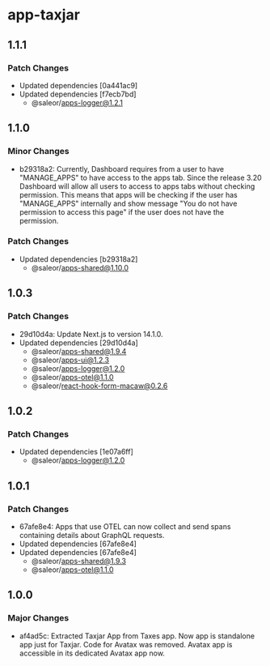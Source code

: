 # app-taxjar

## 1.1.1

### Patch Changes

- Updated dependencies [0a441ac9]
- Updated dependencies [f7ecb7bd]
  - @saleor/apps-logger@1.2.1

## 1.1.0

### Minor Changes

- b29318a2: Currently, Dashboard requires from a user to have "MANAGE_APPS" to have access to the apps tab.
  Since the release 3.20 Dashboard will allow all users to access to apps tabs without checking permission.
  This means that apps will be checking if the user has "MANAGE_APPS" internally and show message "You do not have permission to access this page" if the user does not have the permission.

### Patch Changes

- Updated dependencies [b29318a2]
  - @saleor/apps-shared@1.10.0

## 1.0.3

### Patch Changes

- 29d10d4a: Update Next.js to version 14.1.0.
- Updated dependencies [29d10d4a]
  - @saleor/apps-shared@1.9.4
  - @saleor/apps-ui@1.2.3
  - @saleor/apps-logger@1.2.0
  - @saleor/apps-otel@1.1.0
  - @saleor/react-hook-form-macaw@0.2.6

## 1.0.2

### Patch Changes

- Updated dependencies [1e07a6ff]
  - @saleor/apps-logger@1.2.0

## 1.0.1

### Patch Changes

- 67afe8e4: Apps that use OTEL can now collect and send spans containing details about GraphQL requests.
- Updated dependencies [67afe8e4]
- Updated dependencies [67afe8e4]
  - @saleor/apps-shared@1.9.3
  - @saleor/apps-otel@1.1.0

## 1.0.0

### Major Changes

- af4ad5c: Extracted Taxjar App from Taxes app. Now app is standalone app just for Taxjar. Code for Avatax was removed. Avatax app is accessible in its dedicated Avatax app now.
